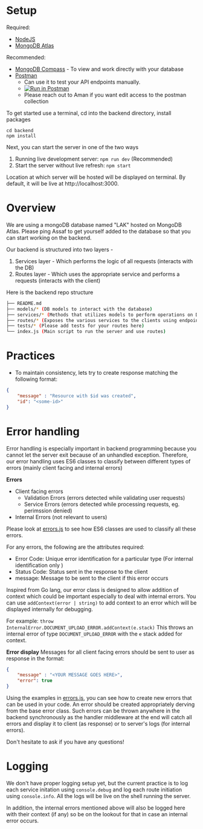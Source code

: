 # Setup

Required:
- [NodeJS](https://nodejs.org/en/download/)
- [MongoDB Atlas](https://www.mongodb.com/cloud/atlas/register)

Recommended:
- [MongoDB Compass](https://www.mongodb.com/products/compass) - To view and work directly with your database
- [Postman](https://www.postman.com/) 
    - Can use it to test your API endpoints manually. 
    - [![Run in Postman](https://run.pstmn.io/button.svg)](https://app.getpostman.com/run-collection/18831621-c8abd2e1-57b9-47df-9e51-2e2c76d4a031?action=collection%2Ffork&collection-url=entityId%3D18831621-c8abd2e1-57b9-47df-9e51-2e2c76d4a031%26entityType%3Dcollection%26workspaceId%3Daf8d3bf7-ac26-4763-8491-bfd7d6f04ae9)
    - Please reach out to Aman if you want edit access to the postman collection

To get started use a terminal, cd into the backend directory, install packages
```
cd backend
npm install
```

Next, you can start the server in one of the two ways
1. Running live development server: `npm run dev` (Recommended)
2. Start the server without live refresh: `npm start`

Location at which server will be hosted will be displayed on terminal. By default, it will be live at http://localhost:3000.

# Overview 

We are using a mongoDB database named "LAK" hosted on MongoDB Atlas. Please ping Assaf to get yourself added to the database so that you can start working on the backend. 

Our backend is structured into two layers - 
1. Services layer - Which performs the logic of all requests (interacts with the DB)
2. Routes layer - Which uses the appropriate service and performs a requests (interacts with the client)

Here is the backend repo structure

```bash
├── README.md
├── models/* (DB models to interact with the database)
├── services/* (Methods that utilizes models to perform operations on DB. Logic of the backend )
├── routes/* (Exposes the various services to the clients using endpoints)
├── tests/* (Please add tests for your routes here)
└── index.js (Main script to run the server and use routes)
```

# Practices
- To maintain consistency, lets try to create response matching the following format:
```json
{
    "message" : "Resource with $id was created",
    "id": "<some-id>"
}
```

# Error handling

Error handling is especially important in backend programming because you cannot let the server exit because of an unhandled exception. Therefore, our error handling uses ES6 classes to classify between different types of errors (mainly client facing and internal errors)

**Errors**
- Client facing errors
    - Validation Errors (errors detected while validating user requests)
    - Service Errors (errors detected while processing requests, eg. perimssion denied)
- Internal Errors (not relevant to users)

Please look at [errors.js](./errors.js) to see how ES6 classes are used to classify all these errors. 

For any errors, the following are the attributes required:
- Error Code: Unique error identification for a particular type (For internal identification only )
- Status Code: Status sent in the response to the client
- message: Message to be sent to the client if this error occurs

Inspired from Go lang, our error class is designed to allow addition of context which could be important especially to deal with internal errors. You can use `addContext(error | string)` to add context to an error which will be displayed internally for debugging. 

For example:
`throw InternalError.DOCUMENT_UPLOAD_ERROR.addContext(e.stack)`
This throws an internal error of type `DOCUMENT_UPLOAD_ERROR` with the `e` stack added for context.

**Error display**
Messages for all client facing errors should be sent to user as response in the format:
```json
{
    "message" : "<YOUR MESSAGE GOES HERE>",
    "error": true
}
```
Using the examples in [errors.js](./errors.js), you can see how to create new errors that can be used in your code. An error should be created appropriately derving from the base error class. Such errors can be thrown anywhere in the backend synchronously as the handler middleware at the end will catch all errors and display it to client (as response) or to server's logs (for internal errors).

Don't hesitate to ask if you have any questions!

# Logging

We don't have proper logging setup yet, but the current practice is to log each service initation using `console.debug` and log each route initiation using `console.info`. All the logs will be live on the shell running the server. 

In addition, the internal errors mentioned above will also be logged here with their context (if any) so be on the lookout for that in case an internal error occurs.
